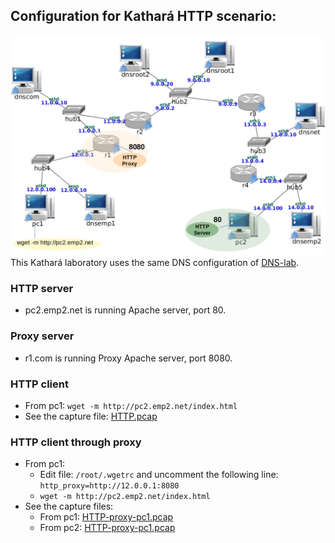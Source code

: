 ## Configuration for Kathará HTTP scenario:

<img src="https://github.com/evaCastro/kathara-labs/blob/main/http/images/http.png"
     alt="HTTP server"
     style="float: left; margin-right: 10px;" width=700 />

This Kathará laboratory uses the same DNS configuration of [DNS-lab](https://github.com/evaCastro/kathara-labs/blob/main/http/pcap/HTTP.cap).

### HTTP server
   - pc2.emp2.net is running Apache server, port 80.

### Proxy server
   - r1.com is running Proxy Apache server, port 8080.

### HTTP client 
   - From pc1: `wget -m http://pc2.emp2.net/index.html`
   - See the capture file: [HTTP.pcap](https://github.com/evaCastro/kathara-labs/blob/main/http/pcap/HTTP.pcap)
  
### HTTP client through proxy
   - From pc1: 
       - Edit file: `/root/.wgetrc` and uncomment the following line:
             `http_proxy=http://12.0.0.1:8080`
       - `wget -m http://pc2.emp2.net/index.html`
   - See the capture files: 
       - From pc1: [HTTP-proxy-pc1.pcap](https://github.com/evaCastro/kathara-labs/blob/main/http/pcap/HTTP-proxy-pc1.cap)
       - From pc2: [HTTP-proxy-pc1.pcap](https://github.com/evaCastro/kathara-labs/blob/main/http/pcap/HTTP-proxy-pc2.cap)

